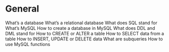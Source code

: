 # General
  What’s a database
  What’s a relational database
  What does SQL stand for
  What’s MySQL
  How to create a database in MySQL
  What does DDL and DML stand for
  How to CREATE or ALTER a table
  How to SELECT data from a table
  How to INSERT, UPDATE or DELETE data
  What are subqueries
  How to use MySQL functions
  
  
